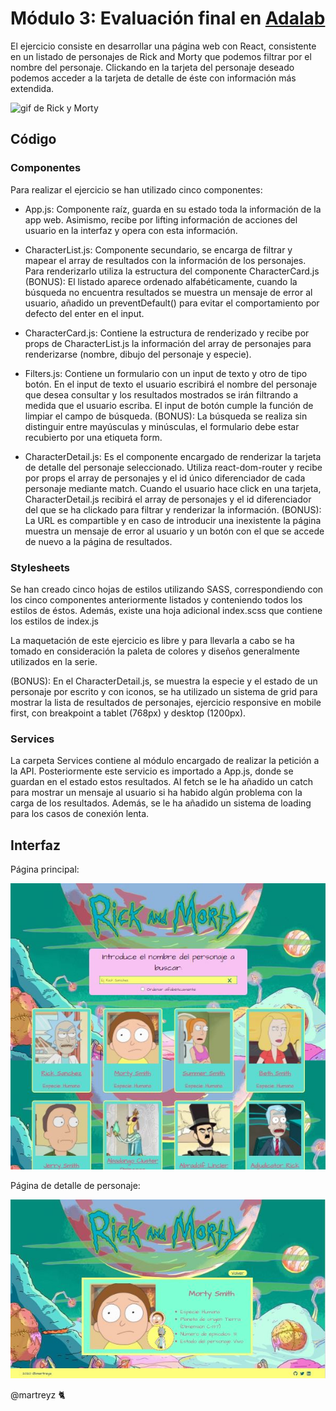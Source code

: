 # Módulo 3: Evaluación final en [Adalab](www.adalab.es)

El ejercicio consiste en desarrollar una página web con React, consistente en un listado de personajes de Rick and Morty que podemos filtrar por el nombre del personaje.
Clickando en la tarjeta del personaje deseado podemos acceder a la tarjeta de detalle de éste con información más extendida.

![gif de Rick y Morty](https://media.giphy.com/media/W0ckhyMhIOxZN55FjW/giphy.gif)

## Código

### Componentes

Para realizar el ejercicio se han utilizado cinco componentes:

- App.js: Componente raíz, guarda en su estado toda la información de la app web. Asimismo, recibe por lifting información de acciones del usuario en la interfaz y opera con esta información.

- CharacterList.js: Componente secundario, se encarga de filtrar y mapear el array de resultados con la información de los personajes. Para renderizarlo utiliza la estructura del componente CharacterCard.js (BONUS): El listado aparece ordenado alfabéticamente, cuando la búsqueda no encuentra resultados se muestra un mensaje de error al usuario, añadido un preventDefault() para evitar el comportamiento por defecto del enter en el input.

- CharacterCard.js: Contiene la estructura de renderizado y recibe por props de CharacterList.js la información del array de personajes para renderizarse (nombre, dibujo del personaje y especie).

- Filters.js: Contiene un formulario con un input de texto y otro de tipo botón. En el input de texto el usuario escribirá el nombre del personaje que desea consultar y los resultados mostrados se irán filtrando a medida que el usuario escriba. El input de botón cumple la función de limpiar el campo de búsqueda. (BONUS): La búsqueda se realiza sin distinguir entre mayúsculas y minúsculas, el formulario debe estar recubierto por una etiqueta form.

- CharacterDetail.js: Es el componente encargado de renderizar la tarjeta de detalle del personaje seleccionado. Utiliza react-dom-router y recibe por props el array de personajes y el id único diferenciador de cada personaje mediante match. Cuando el usuario hace click en una tarjeta, CharacterDetail.js recibirá el array de personajes y el id diferenciador del que se ha clickado para filtrar y renderizar la información. (BONUS): La URL es compartible y en caso de introducir una inexistente la página muestra un mensaje de error al usuario y un botón con el que se accede de nuevo a la página de resultados.

### Stylesheets

Se han creado cinco hojas de estilos utilizando SASS, correspondiendo con los cinco componentes anteriormente listados y conteniendo todos los estilos de éstos. Además, existe una hoja adicional index.scss que contiene los estilos de index.js

La maquetación de este ejercicio es libre y para llevarla a cabo se ha tomado en consideración la paleta de colores y diseños generalmente utilizados en la serie.

(BONUS): En el CharacterDetail.js, se muestra la especie y el estado de un personaje por escrito y con iconos, se ha utilizado un sistema de grid para mostrar la lista de resultados de personajes, ejercicio responsive en mobile first, con breakpoint a tablet (768px) y desktop (1200px).

### Services

La carpeta Services contiene al módulo encargado de realizar la petición a la API. Posteriormente este servicio es importado a App.js, donde se guardan en el estado estos resultados.
Al fetch se le ha añadido un catch para mostrar un mensaje al usuario si ha habido algún problema con la carga de los resultados. Además, se le ha añadido un sistema de loading para los casos de conexión lenta.

## Interfaz

Página principal:

![Página principal](./src/images/readme1.JPG)

Página de detalle de personaje:

![Página de detalle de personaje](./src/images/readme2.JPG)

@martreyz 🐈
